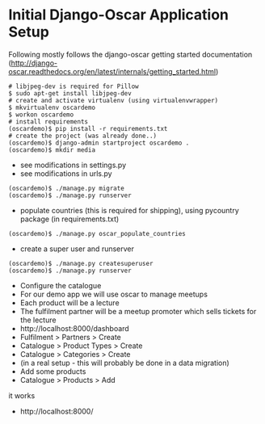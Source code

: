 # Initial Django-Oscar Application Setup

Following mostly follows the django-oscar getting started documentation (http://django-oscar.readthedocs.org/en/latest/internals/getting_started.html)

```
# libjpeg-dev is required for Pillow
$ sudo apt-get install libjpeg-dev
# create and activate virtualenv (using virtualenvwrapper)
$ mkvirtualenv oscardemo
$ workon oscardemo
# install requirements
(oscardemo)$ pip install -r requirements.txt
# create the project (was already done..)
(oscardemo)$ django-admin startproject oscardemo .
(oscardemo)$ mkdir media
```

* see modifications in settings.py
* see modifications in urls.py

```
(oscardemo)$ ./manage.py migrate
(oscardemo)$ ./manage.py runserver
```

* populate countries (this is required for shipping), using pycountry package (in requirements.txt)

```
(oscardemo)$ ./manage.py oscar_populate_countries
```

* create a super user and runserver

```
(oscardemo)$ ./manage.py createsuperuser
(oscardemo)$ ./manage.py runserver
```

* Configure the catalogue
 * For our demo app we will use oscar to manage meetups
 * Each product will be a lecture
 * The fulfilment partner will be a meetup promoter which sells tickets for the lecture
 * http://localhost:8000/dashboard
  * Fulfilment > Partners > Create
  * Catalogue > Product Types > Create
  * Catalogue > Categories > Create
 * (in a real setup - this will probably be done in a data migration)
* Add some products
 * Catalogue > Products > Add

it works
* http://localhost:8000/
